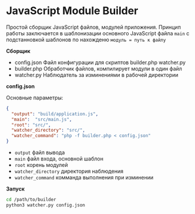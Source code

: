 # JavaScript Module Builder

Простой сборщик JavaScript файлов, модулей приложения.
Принцип работы заключается в шаблонизации основного JavaScript файла `main` 
с подстанновкой шаблонов по нахожденю `модуль = путь к файлу`

**Сборщик**

- config.json   Файл конфигурации для скриптов builder.php watcher.py
- builder.php   Обработчик файлов, компилирует модули в один файл
- watcher.py    Наблюдатель за изминениями в рабочей директории


**config.json**

Основные параметры:

```json
{
  "output": "build/application.js",
  "main":  "src/main.js",
  "root": "src/",
  "watcher_directory": "src/",
  "watcher_command": "php -f builder.php < config.json"
}
```

- `output`                файл вывода
- `main`                  файл входа, основной шаблон
- `root`                  корень модулей
- `watcher_directory`     директория наблюдения
- `watcher_command`       комманда выполнения при изминении


**Запуск**

```bash
cd /path/to/builder
python3 watcher.py config.json
```
